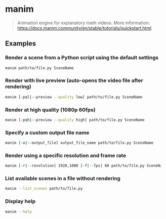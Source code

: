 # manim

> Animation engine for explanatory math videos. More information: <https://docs.manim.community/en/stable/tutorials/quickstart.html>.

## Examples

### Render a scene from a Python script using the default settings

```bash
manim path/to/file.py SceneName
```

### Render with live preview (auto-opens the video file after rendering)

```bash
manim [-pql|--preview --quality low] path/to/file.py SceneName
```

### Render at high quality (1080p 60fps)

```bash
manim [-pqh|--preview --quality high] path/to/file.py SceneName
```

### Specify a custom output file name

```bash
manim [-o|--output_file] output_file_name path/to/file.py SceneName
```

### Render using a specific resolution and frame rate

```bash
manim [-r|--resolution] 1920,1080 [-f|--fps] 60 path/to/file.py SceneName
```

### List available scenes in a file without rendering

```bash
manim --list_scenes path/to/file.py
```

### Display help

```bash
manim --help
```
